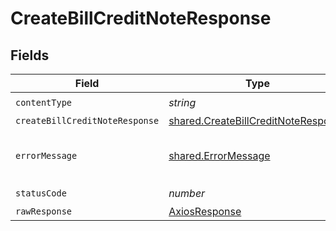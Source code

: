 # CreateBillCreditNoteResponse


## Fields

| Field                                                                                      | Type                                                                                       | Required                                                                                   | Description                                                                                |
| ------------------------------------------------------------------------------------------ | ------------------------------------------------------------------------------------------ | ------------------------------------------------------------------------------------------ | ------------------------------------------------------------------------------------------ |
| `contentType`                                                                              | *string*                                                                                   | :heavy_check_mark:                                                                         | N/A                                                                                        |
| `createBillCreditNoteResponse`                                                             | [shared.CreateBillCreditNoteResponse](../../models/shared/createbillcreditnoteresponse.md) | :heavy_minus_sign:                                                                         | Success                                                                                    |
| `errorMessage`                                                                             | [shared.ErrorMessage](../../models/shared/errormessage.md)                                 | :heavy_minus_sign:                                                                         | The request made is not valid.                                                             |
| `statusCode`                                                                               | *number*                                                                                   | :heavy_check_mark:                                                                         | N/A                                                                                        |
| `rawResponse`                                                                              | [AxiosResponse](https://axios-http.com/docs/res_schema)                                    | :heavy_minus_sign:                                                                         | N/A                                                                                        |